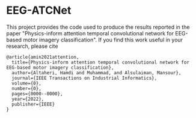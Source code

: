 # EEG-ATCNet

This project provides the code used to produce the results reported in the paper "Physics-inform attention temporal convolutional network for EEG-based motor imagery classification". If you find this work useful in your research, please cite

```
@article{amin2021attention,
  title={Physics-inform attention temporal convolutional network for EEG-based motor imagery classification},
  author={Altaheri, Hamdi and Muhammad, and Alsulaiman, Mansour},
  journal={IEEE Transactions on Industrial Informatics},
  volume={0},
  number={0},
  pages={0000--0000},
  year={2022},
  publisher={IEEE}
}
